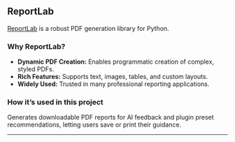 ## ReportLab

[ReportLab](https://www.reportlab.com/) is a robust PDF generation library for Python.

### Why ReportLab?

- **Dynamic PDF Creation:** Enables programmatic creation of complex, styled PDFs.
- **Rich Features:** Supports text, images, tables, and custom layouts.
- **Widely Used:** Trusted in many professional reporting applications.

### How it’s used in this project

Generates downloadable PDF reports for AI feedback and plugin preset recommendations, letting users save or print their guidance.

---
